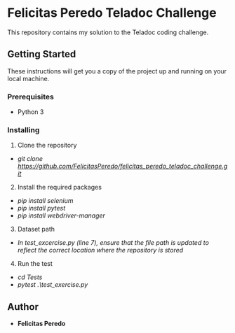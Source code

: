 # Felicitas Peredo Teladoc Challenge

This repository contains my solution to the Teladoc coding challenge.

## Getting Started

These instructions will get you a copy of the project up and running on your local machine.

### Prerequisites

- Python 3

### Installing

1. Clone the repository

- _git clone https://github.com/FelicitasPeredo/felicitas_peredo_teladoc_challenge.git_

2. Install the required packages

- _pip install selenium_
- _pip install pytest_
- _pip install webdriver-manager_

3. Dataset path

- _In test_excercise.py (line 7), ensure that the file path is updated to reflect the correct location where the repository is stored_

4. Run the test

- _cd Tests_
- _pytest .\test_exercise.py_

## Author

- **Felicitas Peredo**

